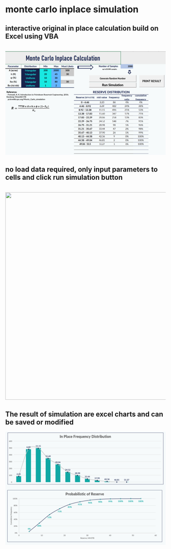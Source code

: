 # monte carlo inplace simulation
## interactive original in place calculation build on Excel using VBA 
\
![](Snapshot_MC_1.png)
## no load data required, only input parameters to cells and click run simulation button
\
<img src="Monte Carlo 2.0 Updated.xlsm - Excel 2021-12-28 16-07-26 (1).gif" width="1000" height="650"/>
## The result of simulation are excel charts and can be saved or modified
![](Snapshot_MC_2.png)

